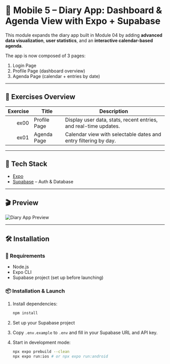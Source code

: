 # 📅 Mobile 5 – Diary App: Dashboard & Agenda View with Expo + Supabase

This module expands the diary app built in Module 04 by adding **advanced data visualization**, **user statistics**, and an **interactive calendar-based agenda**.

The app is now composed of 3 pages:

1. Login Page
2. Profile Page (dashboard overview)
3. Agenda Page (calendar + entries by date)

---

## 🧩 Exercises Overview

| Exercise | Title        | Description                                                                 |
|---------:|--------------|-----------------------------------------------------------------------------|
| ex00     | Profile Page | Display user data, stats, recent entries, and real-time updates.            |
| ex01     | Agenda Page  | Calendar view with selectable dates and entry filtering by day.             |

---

## 🔐 Tech Stack

- [Expo](https://expo.dev/)
- [Supabase](https://supabase.com/) – Auth & Database

---

## 🎬 Preview

![Diary App Preview](./docs/preview.gif)

---

## 🛠️ Installation

### 🔧 Requirements

- Node.js
- Expo CLI
- Supabase project (set up before launching)

### 📦 Installation & Launch

1. Install dependencies:
   ```bash
   npm install
   ```

2. Set up your Supabase project

3. Copy `.env.example` to `.env` and fill in your Supabase URL and API key.

4. Start in development mode:
   ```bash
   npx expo prebuild --clean
   npx expo run:ios # or npx expo run:android
   ```